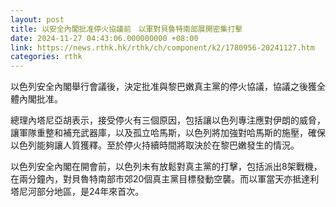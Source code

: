 ```yaml
---
layout: post
title: 以安全內閣批准停火協議前　以軍對貝魯特南部展開密集打擊
date: 2024-11-27 04:43:06.000000000 +08:00
link: https://news.rthk.hk/rthk/ch/component/k2/1780956-20241127.htm
categories: rthk
---
```


以色列安全內閣舉行會議後，決定批准與黎巴嫩真主黨的停火協議，協議之後獲全體內閣批准。

總理內塔尼亞胡表示，接受停火有三個原因，包括讓以色列專注應對伊朗的威脅，讓軍隊重整和補充武器庫，以及孤立哈馬斯，以色列將加強對哈馬斯的施壓，確保以色列能夠讓人質獲釋。至於停火持續時間將取決於在黎巴嫩發生的情況。

以色列安全內閣在開會前，以色列未有放鬆對真主黨的打擊，包括派出8架戰機，在兩分鐘內，對貝魯特南部市郊20個真主黨目標發動空襲。而以軍當天亦抵達利塔尼河部分地區，是24年來首次。
